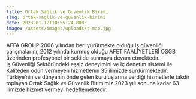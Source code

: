 ```yaml
---
title: Ortak Sağlık ve Güvenlik Birimi
slug: ortak-saglik-ve-guvenlik-birimi
date: 2023-01-12T10:55:24.808Z
image: /assets/images/uploads/t-map.jpg
---
```

AFFA GROUP 2006 yılından beri yürütmekte olduğu iş güvenliği çalışmalarını, 2012 yılında kurmuş olduğu AFET FAALİYETLERİ OSGB üzerinden profesyonel bir şekilde sunmaya devam etmektedir.\
İş Güvenliği Sektöründeki eşsiz deneyimini ve iç denetim sistemi ile Kaliteden ödün vermeyen hizmetlerini 35 ilimizde sürdürmektedir. Türkiye’nin ve dünyanın önde gelen kuruluşlarına verdiği hizmetlerle takdir toplayan Ortak Sağlık ve Güvenlik Birimimiz 2023 yılı sonuna kadar 63 ilimizde hizmet vermeyi hedeflemektedir.